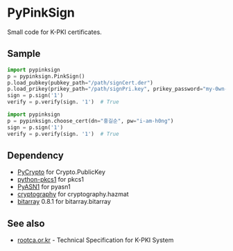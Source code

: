 # PyPinkSign
Small code for K-PKI certificates.

## Sample
```python
import pypinksign
p = pypinksign.PinkSign()
p.load_pubkey(pubkey_path="/path/signCert.der")
p.load_prikey(prikey_path="/path/signPri.key", prikey_password="my-0wn-S3cret")
sign = p.sign('1') 
verify = p.verify(sign. '1')  # True
```

```python
import pypinksign
p = pypinksign.choose_cert(dn="홍길순", pw="i-am-h0ng")
sign = p.sign('1') 
verify = p.verify(sign. '1')  # True
```


## Dependency
- [PyCrypto](https://pypi.python.org/pypi/pycrypto) for Crypto.PublicKey
- [python-pkcs1](https://github.com/bdauvergne/python-pkcs1) for pkcs1
- [PyASN1](http://pyasn1.sourceforge.net) for pyasn1
- [cryptography](https://cryptography.io/en/latest/) for cryptography.hazmat
- [bitarray](https://pypi.python.org/pypi/bitarray/) 0.8.1 for bitarray.bitarray

## See also
- [rootca.or.kr](http://rootca.or.kr/kor/standard/standard01A.jsp) - Technical Specification for K-PKI System